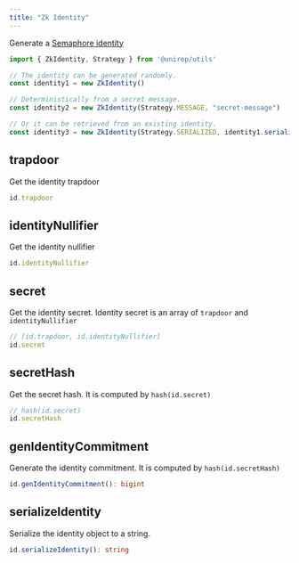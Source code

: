 ```yaml
---
title: "Zk Identity"
---
```


Generate a [Semaphore identity](https://semaphore.appliedzkp.org/)

```ts
import { ZkIdentity, Strategy } from '@unirep/utils'

// The identity can be generated randomly.
const identity1 = new ZkIdentity()

// Deterministically from a secret message.
const identity2 = new ZkIdentity(Strategy.MESSAGE, "secret-message")

// Or it can be retrieved from an existing identity.
const identity3 = new ZkIdentity(Strategy.SERIALIZED, identity1.serializeIdentity())
```

## trapdoor

Get the identity trapdoor

```ts
id.trapdoor
```

## identityNullifier

Get the identity nullifier

```ts
id.identityNullifier
```

## secret

Get the identity secret. Identity secret is an array of `trapdoor` and `identityNullifier`

```ts
// [id.trapdoor, id.identityNullifier]
id.secret
```

## secretHash

Get the secret hash. It is computed by `hash(id.secret)`

```ts
// hash(id.secret)
id.secretHash
```

## genIdentityCommitment

Generate the identity commitment. It is computed by `hash(id.secretHash)`

```ts
id.genIdentityCommitment(): bigint
```

## serializeIdentity

Serialize the identity object to a string.

```ts
id.serializeIdentity(): string
```